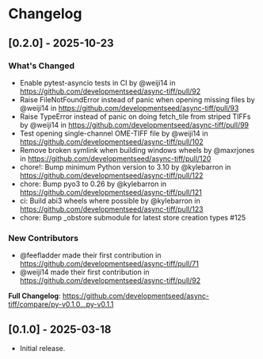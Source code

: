 # Changelog

## [0.2.0] - 2025-10-23

### What's Changed

- Enable pytest-asyncio tests in CI by @weiji14 in https://github.com/developmentseed/async-tiff/pull/92
- Raise FileNotFoundError instead of panic when opening missing files by @weiji14 in https://github.com/developmentseed/async-tiff/pull/93
- Raise TypeError instead of panic on doing fetch_tile from striped TIFFs by @weiji14 in https://github.com/developmentseed/async-tiff/pull/99
- Test opening single-channel OME-TIFF file by @weiji14 in https://github.com/developmentseed/async-tiff/pull/102
- Remove broken symlink when building windows wheels by @maxrjones in https://github.com/developmentseed/async-tiff/pull/120
- chore!: Bump minimum Python version to 3.10 by @kylebarron in https://github.com/developmentseed/async-tiff/pull/122
- chore: Bump pyo3 to 0.26 by @kylebarron in https://github.com/developmentseed/async-tiff/pull/121
- ci: Build abi3 wheels where possible by @kylebarron in https://github.com/developmentseed/async-tiff/pull/123
- chore: Bump _obstore submodule for latest store creation types #125

### New Contributors

- @feefladder made their first contribution in https://github.com/developmentseed/async-tiff/pull/71
- @weiji14 made their first contribution in https://github.com/developmentseed/async-tiff/pull/92

**Full Changelog**: https://github.com/developmentseed/async-tiff/compare/py-v0.1.0...py-v0.1.1

## [0.1.0] - 2025-03-18

- Initial release.

